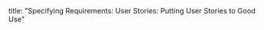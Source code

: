 <frontmatter>
title: "Specifying Requirements: User Stories: Putting User Stories to Good Use"
</frontmatter>

<include src="index-body.md" boilerplate />
